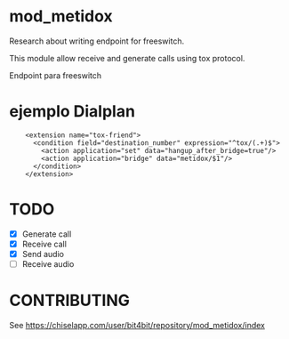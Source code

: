# mod_metidox

Research about writing endpoint for freeswitch.

This module allow receive and generate calls using tox protocol.

Endpoint para freeswitch

# ejemplo Dialplan

~~~
    <extension name="tox-friend">
      <condition field="destination_number" expression="^tox/(.+)$">
        <action application="set" data="hangup_after_bridge=true"/>
        <action application="bridge" data="metidox/$1"/>
      </condition>
    </extension>
~~~

# TODO

-[X] Generate call
-[X] Receive call
-[X] Send audio
-[ ] Receive audio

# CONTRIBUTING

See https://chiselapp.com/user/bit4bit/repository/mod_metidox/index
